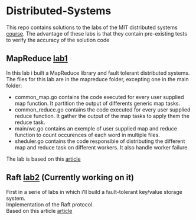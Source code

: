 # Distributed-Systems
This repo contains solutions to the labs of the MIT distributed systems [course](https://pdos.csail.mit.edu/6.824/). The advantage of these labs is that they contain pre-existing tests to verify the accuracy of the solution code

## MapReduce [lab1](https://pdos.csail.mit.edu/6.824/labs/lab-1.html)
In this lab i built a MapReduce library and fault tolerant distributed systems.
The files for this lab are in the mapreduce folder, excepting one in the main folder:
- common_map.go contains the code executed for every user supplied map function. It partition the output of differents generic map tasks.
- common_reduce.go contains the code executed for every user supplied reduce function. It gather the output of the map tasks to apply them the reduce task.
- main/wc.go contains an exemple of user supplied map and reduce function to count occurences of each word in multiple files.
- sheduler.go contains the code responsible of distributing the different map and reduce task on different workers. It also handle worker failure.

The lab is based on this [article](https://pdos.csail.mit.edu/6.824/papers/mapreduce.pdf)

## Raft [lab2](https://pdos.csail.mit.edu/6.824/labs/lab-raft.html) (Currently working on it)
First in a serie of labs in which i'll build a fault-tolerant key/value storage system.  
Implementation of the Raft protocol.  
Based on this article [article](https://pdos.csail.mit.edu/6.824/papers/raft-extended.pdf)

